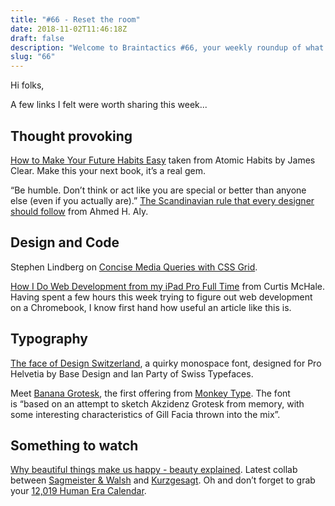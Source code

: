 ```yaml
---
title: "#66 - Reset the room"
date: 2018-11-02T11:46:18Z
draft: false
description: "Welcome to Braintactics #66, your weekly roundup of what’s happening in design, code and typography."
slug: "66"
---
```


Hi folks,

A few links I felt were worth sharing this week...

## Thought provoking

[How to Make Your Future Habits Easy](https://jamesclear.com/reset-the-room) taken from Atomic Habits by James Clear. Make this your next book, it’s a real gem.

“Be humble. Don’t think or act like you are special or better than anyone else (even if you actually are).” [The Scandinavian rule that every designer should follow](https://uxdesign.cc/the-scandinavian-rule-that-designers-need-to-follow-3fbce5e80330) from Ahmed H. Aly.

## Design and Code

Stephen Lindberg on [Concise Media Queries with CSS Grid](https://robots.thoughtbot.com/concise-media-queries-with-css-grid).

[How I Do Web Development from my iPad Pro Full Time](https://curtismchale.ca/2018/10/23/how-i-do-web-development-from-my-ipad-pro-full-time/) from Curtis McHale. Having spent a few hours this week trying to figure out web development on a Chromebook, I know first hand how useful an article like this is.

## Typography

[The face of Design Switzerland](https://www.basedesign.com/work/swiss-arts-council-pro-helvetia-design-switzerland), a quirky monospace font, designed for Pro Helvetia by Base Design and Ian Party of Swiss Typefaces.

Meet [Banana Grotesk](https://eyeondesign.aiga.org/cheeky-anonymous-foundry-monkey-type-releases-its-ap-peel-ing-font-banana-grotesk/), the first offering from [Monkey Type](http://monkeytype.xyz/). The font is “based on an attempt to sketch Akzidenz Grotesk from memory, with some interesting characteristics of Gill Facia thrown into the mix”.

## Something to watch

[Why beautiful things make us happy - beauty explained](https://youtu.be/-O5kNPlUV7w). Latest collab between [Sagmeister & Walsh](https://sagmeisterwalsh.com/) and [Kurzgesagt](https://kurzgesagt.org/). Oh and don’t forget to grab your [12,019 Human Era Calendar](https://standard.tv/collections/in-a-nutshell/products/in-a-nutshell-12-019-human-era-calendar).
